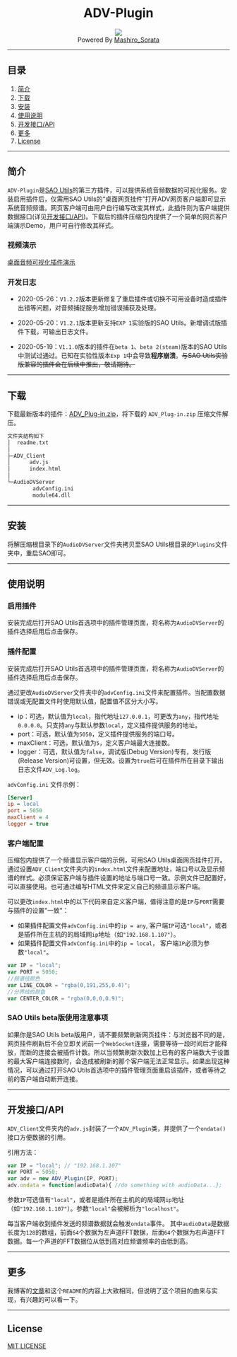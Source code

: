 <div align="center"><h1>ADV-Plugin</h1></div>

<div align="center"><img src="https://github.com/Mashiro-Sorata/ADV-Plugin/blob/master/Image/ADV_demo.png?raw=true"></div>
<div align="center">Powered By <a href="http://mashirosorata.vicp.io">Mashiro_Sorata</a></div>

---

## 目录
1. [简介](#u1)
2. [下载](#u2)
3. [安装](#u3)
4. [使用说明](#u4)
5. [开发接口/API](#u5)
6. [更多](#u6)
7. [License](#u7)

---

<h2 id="u1">简介</h2>

`ADV-Plugin`是[SAO Utils](http://sao.gpbeta.com/)的第三方插件，可以提供系统音频数据的可视化服务。安装启用插件后，仅需用SAO Utils的“桌面网页挂件”打开ADV网页客户端即可显示系统音频频谱。网页客户端可由用户自行编写改变其样式，此插件则为客户端提供数据接口(详见[开发接口/API](#u5))。下载后的插件压缩包内提供了一个简单的网页客户端演示Demo，用户可自行修改其样式。

### 视频演示
[桌面音频可视化插件演示](https://www.bilibili.com/video/BV1uf4y1U7Tx)

### 开发日志

* 2020-05-26：`V1.2.2`版本更新修复了重启插件或切换不可用设备时造成插件出错等问题，对音频捕捉服务增加错误捕获及处理。

* 2020-05-20：`V1.2.1`版本更新支持`EXP 1`实验版的SAO Utils。新增调试版插件下载，可输出日志文件。

* 2020-05-19：`V1.1.0`版本的插件在`beta 1`、`beta 2(steam)`版本的SAO Utils中测试过通过。已知在实验性版本`Exp 1`中会导致**程序崩溃**。~~与SAO Utils实验版兼容的插件会在后续中推出，敬请期待。~~

---

<h2 id="u2">下载</h2>

下载最新版本的插件：[ADV_Plug-in.zip](https://github.com/Mashiro-Sorata/ADV-Plugin/releases/latest)，将下载的 `ADV_Plug-in.zip` 压缩文件解压。
```html
文件夹结构如下
│  readme.txt
│
├─ADV_Client
│      adv.js
│      index.html
│
└─AudioDVServer
        advConfig.ini
        module64.dll
```

---

<h2 id="u3">安装</h2>

将解压缩根目录下的`AudioDVServer`文件夹拷贝至SAO Utils根目录的`Plugins`文件夹中，重启SAO即可。

---

<h2 id="u4">使用说明</h2>

### 启用插件
安装完成后打开SAO Utils首选项中的插件管理页面，将名称为`AudioDVServer`的插件选择启用后点击保存。

### 插件配置
安装完成后打开SAO Utils首选项中的插件管理页面，将名称为`AudioDVServer`的插件选择启用后点击保存。

通过更改`AudioDVServer`文件夹中的`advConfig.ini`文件来配置插件。当配置数据错误或无配置文件时使用默认值，配置值不区分大小写。
- ip：可选，默认值为`local`，指代地址`127.0.0.1`，可更改为`any`，指代地址`0.0.0.0`。只支持`any`与默认参数`local`，定义插件提供服务的地址。
- port：可选，默认值为`5050`，定义插件提供服务的端口号。
- maxClient：可选，默认值为`5`，定义客户端最大连接数。
- logger：可选，默认值为`false`，调试版(Debug Version)专有，发行版(Release Version)可设置，但无效。设置为`true`后可在插件所在目录下输出日志文件`ADV_Log.log`。

`advConfig.ini` 文件示例：
```ini
[Server]
ip = local
port = 5050
maxClient = 4
logger = true
```

### 客户端配置
压缩包内提供了一个频谱显示客户端的示例，可用SAO Utils桌面网页挂件打开。通过设置`ADV_Client`文件夹内的`index.html`文件来配置地址，端口号以及显示频谱的样式。必须保证客户端与插件设置的地址与端口号一致。示例文件已配置好，可以直接使用。也可通过编写HTML文件来定义自己的频谱显示客户端。

可以更改`index.html`中的以下代码来自定义客户端，值得注意的是`IP`与`PORT`需要与插件的设置"一致"：

* 如果插件配置文件`advConfig.ini`中的`ip = any`, 客户端`IP`可选`"local"`，或者是插件所在主机的的局域网`ip`地址（如`"192.168.1.107"`）。
* 如果插件配置文件`advConfig.ini`中的`ip = local`， 客户端`IP`必须为参数`"local"`。

```javascript
var IP = "local";
var PORT = 5050;
//频谱线颜色
var LINE_COLOR = "rgba(0,191,255,0.4)";
//分界线的颜色
var CENTER_COLOR = "rgba(0,0,0,0.9)";
```

### SAO Utils beta版使用注意事项

如果你是SAO Utils beta版用户，请不要频繁刷新网页挂件：与浏览器不同的是，网页挂件刷新后不会立即关闭前一个`WebSocket`连接，需要等待一段时间后才能释放，而新的连接会被插件计数。所以当频繁刷新次数加上已有的客户端数大于设置的最大客户端连接数时，会造成被刷新的那个客户端无法正常显示。如果出现这种情况，可以通过打开SAO Utils首选项中的插件管理页面重启该插件，或者等待之前的客户端自动断开连接。

---

<h2 id="u5">开发接口/API</h2>

`ADV_Client`文件夹内的`adv.js`封装了一个`ADV_Plugin`类，并提供了一个`ondata()`接口方便数据的引用。

引用方法：
```javascript
var IP = "local"; // "192.168.1.107"
var PORT = 5050;
var adv = new ADV_Plugin(IP, PORT);
adv.ondata = function(audioData){ //do something with audioData...};
```

参数`IP`可选值有`"local"`，或者是插件所在主机的的局域网`ip`地址（如`"192.168.1.107"`）。参数`"local"`会被解析为`"localhost"`。

每当客户端收到插件发送的频谱数据就会触发`ondata`事件。
其中`audioData`是数据长度为`128`的数组，前面`64`个数据为左声道FFT数据，后面`64`个数据为右声道FFT数据。每一个声道的FFT数据位从低到高对应频谱频率的由低到高。

---

<h2 id="u6">更多</h2>

我博客的[文章](http://mashirosorata.vicp.io/ADV-Plugin%E2%80%94%E2%80%94SAO%20Utils%E9%9F%B3%E9%A2%91%E5%8F%AF%E8%A7%86%E5%8C%96%E6%8F%92%E4%BB%B6.html)和这个`README`的内容上大致相同，但说明了这个项目的由来与实现，有兴趣的可以看一下。

---

<h2 id="u7">License</h2>

[MIT LICENSE](https://github.com/Mashiro-Sorata/ADV-Plugin/blob/master/LICENSE)
